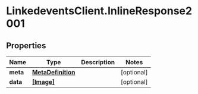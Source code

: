 # LinkedeventsClient.InlineResponse2001

## Properties
Name | Type | Description | Notes
------------ | ------------- | ------------- | -------------
**meta** | [**MetaDefinition**](MetaDefinition.md) |  | [optional] 
**data** | [**[Image]**](Image.md) |  | [optional] 


